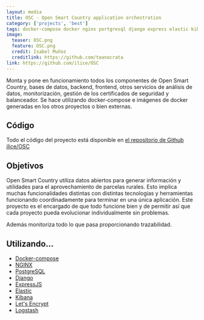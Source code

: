 ```yaml
---
layout: media
title: OSC - Open Smart Country application orchestration
category: ['projects', 'best']
tags: docker-compose docker nginx portgresql django express elastic kibana letsencrypt logstash
image:
  teaser: OSC.png
  feature: OSC.png
  credit: Isabel Muñoz
  creditlink: https://github.com/teanocrata
link: https://github.com/ilice/OSC
---
```


Monta y pone en funcionamiento todos los componentes de Open Smart Country, bases de datos, backend, frontend, otros servicios de análisis de datos, monitorización, gestión de los certificados de seguridad y balanceador. Se hace utilizando docker-compose e imágenes de docker generadas en los otros proyectos o bien externas.

## Código

Todo el código del proyecto está disponible en [el repositorio de Github ilice/OSC](https://github.com/ilice/OSC)

## Objetivos

Open Smart Country utiliza datos abiertos para generar información y utilidades para el aprovechamiento de parcelas rurales. Esto implica muchas funcionalidades distintas con distintas tecnologías y herramientas funcionando coordinadamente para terminar en una única aplicación. Este proyecto es el encargado de que todo funcione bien y de permitir así que cada proyecto pueda evolucionar individualmente sin problemas.

Además monitoriza todo lo que pasa proporcionando trazabilidad.

## Utilizando...

* [Docker-compose](https://docs.docker.com/compose/)
* [NGINX](http://nginx.org/)
* [PostgreSQL](www.postgresql.org)
* [Django](https://www.djangoproject.com/)
* [ExpressJS](http://expressjs.com/)
* [Elastic](https://www.elastic.co/)
* [Kibana](https://www.elastic.co/products/kibana)
* [Let's Encrypt](https://letsencrypt.org/)
* [Logstash](https://www.elastic.co/products/logstash)
